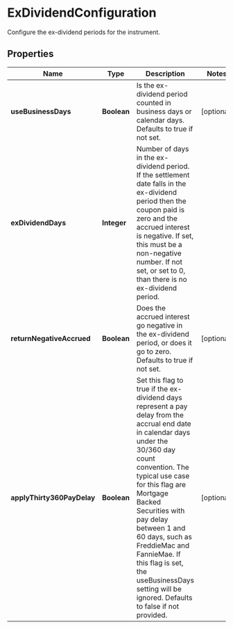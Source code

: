

# ExDividendConfiguration

Configure the ex-dividend periods for the instrument.

## Properties

Name | Type | Description | Notes
------------ | ------------- | ------------- | -------------
**useBusinessDays** | **Boolean** | Is the ex-dividend period counted in business days or calendar days.  Defaults to true if not set. |  [optional]
**exDividendDays** | **Integer** | Number of days in the ex-dividend period.  If the settlement date falls in the ex-dividend period then the coupon paid is zero and the accrued interest is negative.  If set, this must be a non-negative number.  If not set, or set to 0, than there is no ex-dividend period. | 
**returnNegativeAccrued** | **Boolean** | Does the accrued interest go negative in the ex-dividend period, or does it go to zero.  Defaults to true if not set. |  [optional]
**applyThirty360PayDelay** | **Boolean** | Set this flag to true if the ex-dividend days represent a pay delay from the accrual end date in calendar  days under the 30/360 day count convention. The typical use case for this flag are Mortgage Backed Securities  with pay delay between 1 and 60 days, such as FreddieMac and FannieMae. If this flag is set, the useBusinessDays  setting will be ignored.  Defaults to false if not provided. |  [optional]



